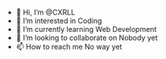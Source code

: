 - 👋 Hi, I’m @CXRLL
- 👀 I’m interested in Coding
- 🌱 I’m currently learning Web Development
- 💞️ I’m looking to collaborate on Nobody yet
- 📫 How to reach me No way yet

<!---
CXRLL/CXRLL is a ✨ special ✨ repository because its `README.md` (this file) appears on your GitHub profile.
You can click the Preview link to take a look at your changes.
--->

